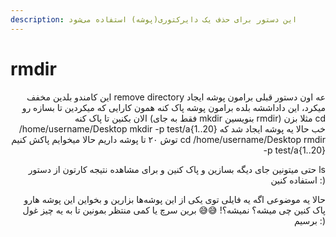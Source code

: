 ```yaml
---
description: این دستور برای حذف یک دایرکتوری(پوشه) استفاده می‌شود
---
```


# rmdir

<p align="right">این کامندو بلدین مخفف remove directory عه اون دستور قبلی برامون پوشه ایجاد میکرد، این داداششه بلده برامون پوشه پاک کنه همون کارایی که میکردین تا بسازه رو الان بکنین تا پاک کنه (فقط به جای mkdir بنویسین rmdir) مثلا بزن cd /home/username/Desktop mkdir -p test/a{1..20} خب حالا یه پوشه ایجاد شد که توش ۲۰ تا پوشه داریم حالا میخوایم پاکش کنیم cd /home/username/Desktop rmdir -p test/a{1..20}</p>

<p align="right">حتی میتونین جای دیگه بسازین و پاک کنین و برای مشاهده نتیجه کارتون از دستور ls استفاده کنین :)</p>

<p align="right">حالا یه موضوعی اگه یه فایلی توی یکی از این پوشه‌ها بزارین و بخواین این پوشه هارو پاک کنین چی میشه؟ نمیشه؟! 😅😅 برین سرچ یا کمی منتظر بمونین تا به یه چیز غول برسیم :)</p>
